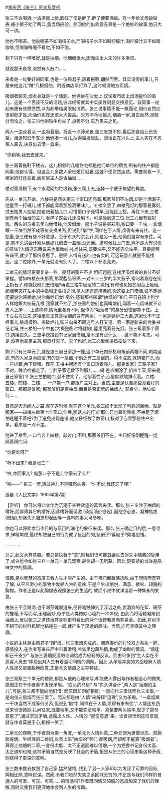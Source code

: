 #[李庆西《张三》原文及赏析](https://www.vrrw.net/wx/15143.html)

张三不会喝酒,一沾酒就上脸,脸红了便是醉了,醉了便要酒疯。有一年给丈母娘做寿,被小舅子劝了两口,竟当场应验。那回他的出乖露丑真是一个绝妙的故事,他日大可一讲。

他也不喝茶。他说喝茶不如喝桔子水,而喝桔子水不如喝柠檬汁,喝柠檬汁又不如喝咖啡,但喝咖啡睡不着觉,不如不喝。

剩下只有一样嗜好,就是抽烟。他烟瘾很大,因而生出人生的许多麻烦。

就说那天夜里,突然有人敲门……

来者是一位要好的同事,也是一位瘾君子,趿着拖鞋,翩然而至。其实没旁的事儿,只是来他这儿“蹭”几根烟抽。附近商店早打烊了,这时候没地方买烟。

吸烟者聊天,烟本身就是一个话题。他俩坐在沙发上,议论着市面上烟酒提价的事儿。这是一个百谈不厌的话题,彼此经常就其中实质性问题交换意见。该同事一说起来便有些愤愤然,以为此举纯属限制消费。张三说事情不能一概而论,烟价自然应该削低才是,而酒价实在还须大大提高。对方冷冷地摇头,烟酒一家,自古而然,岂能分而论之。张三叫他别钻牛角尖了,良莠不分,实乃愚夫之见。

两人一边谈着话,一边吸着烟。将近十点钟光景,张三发觉不妙,最后那盒烟业已告罄。烟逢知已千支少,他俩凑一块儿,抽得越发起劲。谈话正在兴头上,主人实在不忍客人离去,决意出去借一盒来。

“你稍等,我去去就来。”

张三趿着拖鞋下楼去。这儿相邻的几幢住宅都是他们单位的宿舍,所有的住户都是同事,他都认得。但这会儿多数人家已熄灯就寝,这就不便贸然造访。需要观察一下,哪家的灯还亮着,而那家主人是否抽烟……

楼对面墙根下,有个水泥砌的垃圾箱,张三爬上去,选择一个便于瞭望的角度。

先从一单元开始。六楼只是西头第三个窗口还亮着,那家爷们不沾烟,却是个酒漏子,他屋里一打嗝儿,楼下都能闻着那股酒糟味儿。五楼全黑了,四楼亮灯的那家是寡妇,过去她男人抽烟,她也跟着抽几口,可惜那口子死得早,没能接上捻。再往下来,三楼倒有两个抽烟的主儿,看样子这会儿还没躺下。可是碰到这二位,张三心里有些犯难。西头的马褂去年向他借钱,他没借给。那小子说是买彩电,张口要一千块,一盒烟跟一千块当然不成等价交换关系,但说到“借”字,同样在于人情,须得有来有往。这一掂量,张三便有些不好意思。至于东头的洪会计,则是另一说,他俩倒是常有来往。可是,前不久洪会计刚从他那儿借去一盒烟,没还他。这时候找上门去,岂不是大有讨债的意味?人情这东西说来也很微妙,礼尚往来,既要端平,又不能完全端平。真要是两头端平,就少了那份意思了。是啊,人情有送的,也有卖的,可这玩意儿就是不能找还。这二位除外,一单元就没有别人了。二楼以下都没亮光。

二单元的情况更要复杂一些。亮灯的窗户不少,但问题是,这楼里吸烟者的身分不好掌握。譬如四楼东头那家,那双胞胎哥俩,一对十二三岁的半大孩子,常叼着烟卷在街上扔石子,你能找他们去借烟?再说三楼牛经理的二媳妇,有时也见她在阳台上吸烟,那烟卷夹在左手的中指和无名指之间,见人还遮遮掩掩的,你这要上门借烟,说不定她还要说你诬赖她,说你侮辱妇女! 另外,还有那些所谓“抽烟的”爷们,平日在班上狗学人样地跟大伙玩几根,回家就不抽了,那些家的娘们也真叫娘们,闻着一点烟味就不让男人上床……上述种种,情况虽各有不同,但作为“吸烟者”的身分恐怕都靠不住。上下左右捋过来,这楼里真正算是抽烟的只有两家。一家是锅炉工大鑫,这家伙不干正经事儿,偷鸡摸狗、拣破烂儿,张三向来不跟这号人打交道。另一家是新来的党委书记老冯,住三楼的一个中套(大概是临时将就的),屋里亮着日光灯。张三瞅着那个窗口,踌躇良久。三更半夜跑到书记家里借烟,是不是有点什么……这不能不考虑。可是,没等他拿定主意,那盏灯灭了。灭了也好,张三心里倒涣然松快下来。

剩下只有三单元了,就是张三自己家那一幢,这个单元内部格局跟前两幢不同,朝南这边,有的人家是两扇窗,有的是一扇窗,个别还有三扇窗的。稍不注意,就排错户头,而一户排错,余下皆错。现在,五楼中间还有个窗口透着亮儿。那是谁家? 王豁子家? 不对。魏哈哈搬走了。丁胖子家还数不到那儿……妈,差点糊涂了,扒拉半天,原来是自己家窗口! 张三拍拍脑门,忍不住笑了。他耐着性子,心里默默地排点着。六楼、五楼、四楼、三楼……一户挨一户,都跟户主对上。当然,主要是认准那些亮着灯的窗口。那都是谁家; 那家爷们是否抽烟,而且是否正牌的抽烟人; 其身分、地位如何……

自然是天无绝人之路,就在这时候,就在这个单元,张三终于发现了可靠的目标。就是那家——四楼左数第七个窗口,你瞧,那诱人的灯光!那仁兄也真能熬夜,不抽足了烟怕是睡不着吧?为了避免出现差错,他又仔细数了数窗口,核对了心里那份住户名单。看来是一点不差。

他进了楼里,一口气奔上四楼。敲过门,不料,那家爷们不在。主妇好像刚睡醒一觉,隔着房门问:

“你是谁呀?”

“听不出来? 我是张三!”

“咦,咋回事儿? 俺那口子不是上你家去了么?”

“哟——” 张三一愣,转过神儿不禁哑然失笑。“你不说,我还忘了哩!”

选自《人民文学》1985年第7期



【赏析】 你可以将此文作为沉溺于某种欲望的寓言来读。那么,张三专注于抽烟的嗜好,而鄙薄其它的嗜好,因此嗜好而偏激 (谈烟酒价钱段),而挖空心思、凝神焦虑(借烟),却迷失头脑忘却起因等一连串的事大可参味。

你也可以将此文当作目的与反目的演化的象征来读。那么,张三确定目的后,一意寻求,殚精竭虑,最终却使自己的行为成了反目的的,悲剧乎?喜剧乎?颇堪思悟。

…………

总之,此文大有意趣。若总是执著于“意”,则我们很可能就会失去对文中情趣的受用了,或许也会如张三样一单元一单元观察,最终却一无所获。因此,更要紧的或许是品味文中的情趣。

情趣,是以智慧的态度去看人生才能产生的。由于机巧而跳荡透脱,由于同情而宽容了解; 从平凡渺小的事物中发掘人生的意味,于是产生出愉悦、满意、微笑、超脱的胸襟。作者正是以此胸襟去观照张三的生活的,故而小说中就洋溢着一种隽永的笑意。

由张三不会喝酒,也不喝茶娓娓道来,便将笔触伸到了深远之处,耍酒疯的花絮、喝茶的推理,不写而写,无理而妙,似乎是人类微妙心理的一种体现; 由此而将话题凝聚到抽烟上,反以张三之道还治其身则更可看出前两个话题若离而实紧合。如此,将似乎不相干的材料机智地粘连在一起,就产生了深远的趣味。当然,亦可寻绎其中之理趣。

小说的主体是由瘾君子“蹭”烟、张三借烟构成的。烟酒提价的讨论双方各执一辞、感情投入,在作者写来庄严中带着滑稽,冷隽里包藏热情,构成了幽默的情调。“烟逢知己千支少” 与张三褒烟贬酒的论调恰成为轻轻的反讽。而由论争到“主人实在不忍客人离去”体现出对人生有着深切同情的洞察。因此,从矛盾冲突的方面理解人情人性却又能超脱地欣赏,正是本文情趣之主导特征。

张三观察三个单元的楼房,都是从他的心理来写,却能使人露出与作者相会心的微笑,原因正在于作者善于发现矛盾。“西头的马褂” 与“东头洪会计”,两人是“抽烟的主儿”,可是,张三都不能向他们借; 而原因却刚好相反: 一是向张三借钱而张三未借,一是向张三借烟而张三借了。而又都是由“人情”来解释“道理”,又为矛盾。“一盒烟跟一千块当然不成等价关系,但说到‘借’字,同样在于人情,须得有来有往”,“人情这东西说来也很微妙,礼尚往来,既要端平,又不能完全端平。真是要两头端平,就少了那份意思了”,通过赏玩矛盾,透露出人性、人情的 “那份意思”来。读者领悟到这份意思,就与作者莫逆于心,相视一笑了.

二单元的观察,于作者则为换一角度,一单元为人情纠葛,二单元则为世情世态。双胞胎哥俩、牛经理的二媳妇,以至上班“抽烟的”爷们,都吸烟,而却都不能算“吸烟者”。算得上抽烟的二家,一身份太低、太不正道而难以借烟,一个为党委书记身份太高、太正道却也难;这种矛盾自然是反映了社会的矛盾,但是从张三的心理来看这种矛盾,则获得了更深的意味。

张三数来数去数到了自己家,猛然醒悟; 找到了另一人家却以为发现了可靠的目标,两相比照,意味自深。然而,令我们哑然失笑之余回味无穷的,不正是与我们同样的普通人的可爱、可叹、可笑……的情感吗?作者既同情又超脱的态度加深了我们的理解,同时又使我们更深地体会到人生的情趣。

